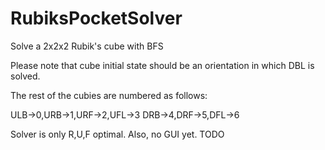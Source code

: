 RubiksPocketSolver
==================

Solve a 2x2x2 Rubik's cube with BFS

Please note that cube initial state should be an orientation
in which DBL is solved.

The rest of the cubies are numbered as follows:


ULB->0,URB->1,URF->2,UFL->3
DRB->4,DRF->5,DFL->6

Solver is only R,U,F  optimal. Also, no GUI yet. TODO
